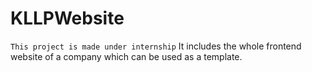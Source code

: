 # KLLPWebsite

`This project is made under internship` It includes the whole frontend website of a company which can be used as a template.
